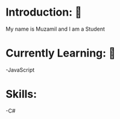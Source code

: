 <h1>Introduction: 🤔</h1>
<p>My name is Muzamil and I am a Student</p>

<h1>Currently Learning: 👀</h1>
-JavaScript

<h1>Skills: </h1>
<p>-C#</p>
